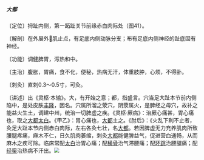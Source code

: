 ##### 大都

〔定位〕拇趾内侧，第一跖趾关节前缘赤白肉际处（图41）。

〔解剖〕在外展外𧉯肌止点，有足底内侧动脉分支；布有足底内侧神经的趾底固有神经。

〔功能〕调健脾胃，泻热和中。

〔主治〕腹胀，胃痛，食不化，便秘，热病无汗，体重肢肿，心烦，不得卧。

〔刺灸〕直刺0.3～0.5寸，可灸。

〔讲述〕出《灵枢·本输》。大，有开始之意；都，指盛言。穴当足大趾本节前内侧陷中，是处皮肤[丰隆](https://www.gmzyjc.com/read/zjs/zjs3.1.1-3-0.1.3.3.40.md)，因名。穴属所溜之荥穴，阴荥属火，是脾经之母穴，故补之能益火生土，调建中州，统治一切脾虚之疾。《灵枢·厥病》：治厥心痛甚，胃心痛也，取之[大都](https://www.gmzyjc.com/read/zjs/zjs3.1.4-6-0.0.1.3.2.md)[太白](https://www.gmzyjc.com/read/zjs/zjs3.1.4-6-0.0.1.3.3.md)。《甲乙》：胃心痛也，[大都](https://www.gmzyjc.com/read/zjs/zjs3.1.4-6-0.0.1.3.2.md)主之。《肘后》：《火乱下利不止者，灸足大趾本节内侧赤白肉际，左右各灸七壮，名[大都](https://www.gmzyjc.com/read/zjs/zjs3.1.4-6-0.0.1.3.2.md)。若因脾虚无力充养肌肉所致腰腿疼痛，麻木不仁，日久肌肉萎缩，刺灸[大都](https://www.gmzyjc.com/read/zjs/zjs3.1.4-6-0.0.1.3.2.md)能健脾益气，促进营血通畅，从而麻木之疾可除。临床常配[太白](https://www.gmzyjc.com/read/zjs/zjs3.1.4-6-0.0.1.3.3.md)治胃心痛；配[横骨](https://www.gmzyjc.com/read/zjs/zjs3.1.7-8-0.0.2.3.11.md)治气滞腰痛；配[环跳](https://www.gmzyjc.com/read/zjs/zjs3.1.9-12-0.0.3.3.30.md)治腰腿痛；配[经渠](https://www.gmzyjc.com/read/zjs/zjs3.1.1-3-0.1.1.3.8.md)治热病不汗出。<img src="img/图41.jpg" style="zoom:80%;" />
